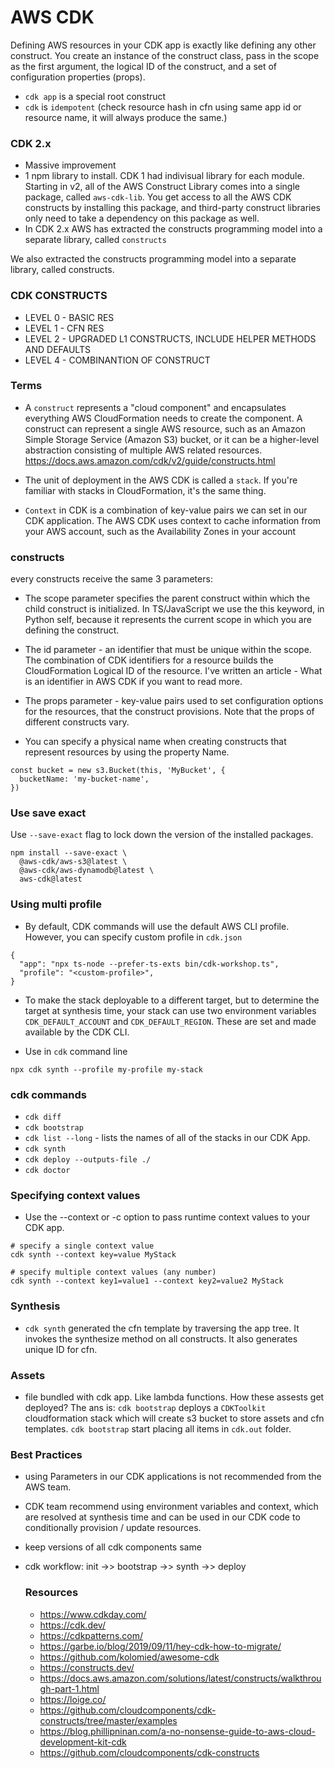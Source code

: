 # AWS CDK
Defining AWS resources in your CDK app is exactly like defining any other construct. You create an instance of the construct class, pass in the scope as the first argument, the logical ID of the construct, and a set of configuration properties (props). 
- `cdk app` is a special root construct
- `cdk` is `idempotent` (check resource hash in cfn using same app id or resource name, it will always produce the same.)

### CDK 2.x
- Massive improvement
- 1 npm library to install. CDK 1 had indivisual library for each module. Starting in v2, all of the AWS Construct Library comes into a single package, called `aws-cdk-lib`. You get access to all the AWS CDK constructs by installing this package, and third-party construct libraries only need to take a dependency on this package as well.
- In CDK 2.x AWS has extracted the constructs programming model into a separate library, called `constructs`

We also extracted the constructs programming model into a separate library, called constructs. 

### CDK CONSTRUCTS
- LEVEL 0 - BASIC RES
- LEVEL 1 - CFN RES 
- LEVEL 2 - UPGRADED L1 CONSTRUCTS, INCLUDE HELPER METHODS AND DEFAULTS
- LEVEL 4 - COMBINANTION OF CONSTRUCT

### Terms
- A `construct` represents a "cloud component" and encapsulates everything AWS CloudFormation needs to create the component. A construct can represent a single AWS resource, such as an Amazon Simple Storage Service (Amazon S3) bucket, or it can be a higher-level abstraction consisting of multiple AWS related resources. https://docs.aws.amazon.com/cdk/v2/guide/constructs.html

- The unit of deployment in the AWS CDK is called a `stack`. If you're familiar with stacks in CloudFormation, it's the same thing.

- `Context` in CDK is a combination of key-value pairs we can set in our CDK application. The AWS CDK uses context to cache information from your AWS account, such as the Availability Zones in your account 

### constructs

every constructs receive the same 3 parameters:

- The scope parameter specifies the parent construct within which the child construct is initialized. In TS/JavaScript we use the this keyword, in Python self, because it represents the current scope in which you are defining the construct.

- The id parameter - an identifier that must be unique within the scope. The combination of CDK identifiers for a resource builds the CloudFormation Logical ID of the resource. I've written an article - What is an identifier in AWS CDK if you want to read more.

- The props parameter - key-value pairs used to set configuration options for the resources, that the construct provisions. Note that the props of different constructs vary.

- You can specify a physical name when creating constructs that represent resources by using the property <resourceType>Name.
```
const bucket = new s3.Bucket(this, 'MyBucket', {
  bucketName: 'my-bucket-name',
})
```


### Use save exact
Use `--save-exact` flag to lock down the version of the installed packages.
```
npm install --save-exact \
  @aws-cdk/aws-s3@latest \
  @aws-cdk/aws-dynamodb@latest \
  aws-cdk@latest
```

### Using multi profile
- By default, CDK commands will use the default AWS CLI profile. However, you can specify custom profile in `cdk.json`
```
{
  "app": "npx ts-node --prefer-ts-exts bin/cdk-workshop.ts",
  "profile": "<custom-profile>",
}
```
- To make the stack deployable to a different target, but to determine the target at synthesis time, your stack can use two environment variables `CDK_DEFAULT_ACCOUNT` and `CDK_DEFAULT_REGION`. These are set and made available by the CDK CLI.

- Use in `cdk` command line
```
npx cdk synth --profile my-profile my-stack
```

### cdk commands

- `cdk diff`
- `cdk bootstrap`
- `cdk list --long` -  lists the names of all of the stacks in our CDK App.
- `cdk synth`
- `cdk deploy --outputs-file ./`
- `cdk doctor`

### Specifying context values
- Use the --context or -c option to pass runtime context values to your CDK app.
```
# specify a single context value
cdk synth --context key=value MyStack

# specify multiple context values (any number)
cdk synth --context key1=value1 --context key2=value2 MyStack

```
  
### Synthesis
- `cdk synth` generated the cfn template by traversing the app tree. It invokes the synthesize method on all constructs. It also generates unique ID for cfn.

### Assets
- file bundled with cdk app. Like lambda functions. How these assests get deployed? The ans is: `cdk bootstrap` deploys a `CDKToolkit` cloudformation stack which will create s3 bucket to store assets and cfn templates. `cdk bootstrap` start placing all items in `cdk.out` folder. 

### Best Practices 
- using Parameters in our CDK applications is not recommended from the AWS team.
- CDK team recommend using environment variables and context, which are resolved at synthesis time and can be used in our CDK code to conditionally provision / update resources.
- keep versions of all cdk components same
- cdk workflow: init ->> bootstrap ->> synth ->> deploy

  ### Resources
  - https://www.cdkday.com/
  - https://cdk.dev/
  - https://cdkpatterns.com/
  - https://garbe.io/blog/2019/09/11/hey-cdk-how-to-migrate/
  - https://github.com/kolomied/awesome-cdk
  - https://constructs.dev/
  - https://docs.aws.amazon.com/solutions/latest/constructs/walkthrough-part-1.html
  - https://loige.co/
  - https://github.com/cloudcomponents/cdk-constructs/tree/master/examples
  - https://blog.phillipninan.com/a-no-nonsense-guide-to-aws-cloud-development-kit-cdk
  - https://github.com/cloudcomponents/cdk-constructs
